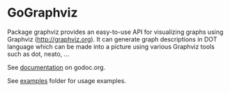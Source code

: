 # GoGraphviz

Package graphviz provides an easy-to-use API for visualizing graphs using Graphviz (http://graphviz.org).
It can generate graph descriptions in DOT language which can be made into a picture using various Graphviz
tools such as dot, neato, ...

See [documentation](https://godoc.org/github.com/mzohreva/GoGraphviz/graphviz) on godoc.org.

See [examples](https://github.com/mzohreva/GoGraphviz/tree/master/examples) folder for usage examples.
